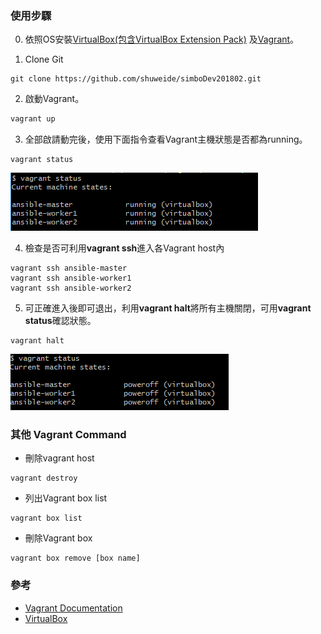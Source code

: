 ### 使用步驟

0. 依照OS安裝[VirtualBox(包含VirtualBox Extension Pack)](https://www.virtualbox.org/wiki/Downloads) 及[Vagrant](https://www.vagrantup.com/)。

1. Clone Git

```git
git clone https://github.com/shuweide/simboDev201802.git
```

2. 啟動Vagrant。

```markdown
vagrant up
```

3. 全部啟請動完後，使用下面指令查看Vagrant主機狀態是否都為running。

```vagrant
vagrant status
```
![Image of Vagrant status](https://raw.githubusercontent.com/shuweide/simboDev201802/master/images/vagrant%20status.png)

4. 檢查是否可利用**vagrant ssh**進入各Vagrant host內

```vagrant
vagrant ssh ansible-master
vagrant ssh ansible-worker1
vagrant ssh ansible-worker2
```

5. 可正確進入後即可退出，利用**vagrant halt**將所有主機關閉，可用**vagrant status**確認狀態。

```vagrant
vagrant halt
```
![Image of Vagrant status poweroff](https://raw.githubusercontent.com/shuweide/simboDev201802/master/images/vagrant%20status%20poweroff.png)

### 其他 Vagrant Command

* 刪除vagrant host
```vagrant
vagrant destroy
```

* 列出Vagrant box list
```vagrant
vagrant box list
```

* 刪除Vagrant box
```vagrant
vagrant box remove [box name]
```

### 參考

- [Vagrant Documentation](https://www.vagrantup.com/docs/index.html) 
- [VirtualBox](https://www.virtualbox.org/)
